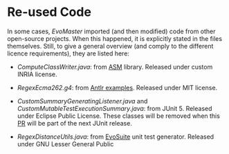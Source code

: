 # Re-used Code

In some cases, _EvoMaster_ imported (and then modified) code from other open-source projects.
When this happened, it is explicitly stated in the files themselves. 
Still, to give a general overview (and comply to the different licence requirements), they
are listed here:

* _ComputeClassWriter.java_: from [ASM](https://asm.ow2.io/) library. Released under custom INRIA license.

* _RegexEcma262.g4_: from [Antlr examples](https://github.com/antlr/grammars-v4/blob/master/ecmascript/ECMAScript.g4).
  Released under MIT license.
  
* _CustomSummaryGeneratingListener.java_ and _CustomMutableTestExecutionSummary.java_:
  from JUnit 5.
  Released under Eclipse Public License.
  These classes will be removed when this [PR](https://github.com/junit-team/junit5/issues/1947)
  will be part of the next JUnit release.  
  
* _RegexDistanceUtils.java_: from [EvoSuite](http://www.evosuite.org) unit test generator. 
  Released under GNU Lesser General Public